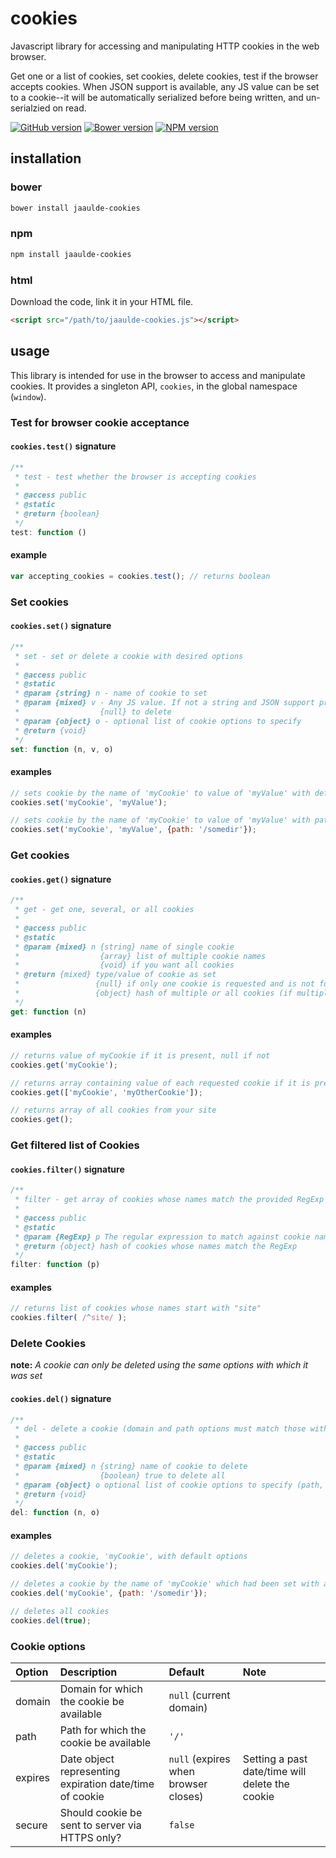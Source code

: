 # cookies
Javascript library for accessing and manipulating HTTP cookies in the web browser.

Get one or a list of cookies, set cookies, delete cookies, test if the browser accepts cookies. When JSON support is available, any JS value can be set to a cookie--it will be automatically serialized before being written, and un-serialzied on read.

[![GitHub version](https://badge.fury.io/gh/JAAulde%2Fcookies.png)](http://badge.fury.io/gh/JAAulde%2Fcookies)
[![Bower version](https://badge.fury.io/bo/jaaulde-cookies.png)](http://badge.fury.io/bo/jaaulde-cookies)
[![NPM version](https://badge.fury.io/js/jaaulde-cookies.png)](http://badge.fury.io/js/jaaulde-cookies)

## installation
### bower
````bash
bower install jaaulde-cookies
````

### npm
````bash
npm install jaaulde-cookies
````

### html
Download the code, link it in your HTML file.
````html
<script src="/path/to/jaaulde-cookies.js"></script>
````

## usage
This library is intended for use in the browser to access and manipulate cookies. It provides a singleton API, `cookies`, in the global namespace (`window`).

### Test for browser cookie acceptance
#### `cookies.test()` signature
````javascript
/**
 * test - test whether the browser is accepting cookies
 *
 * @access public
 * @static
 * @return {boolean}
 */
test: function ()
````
#### example
````javascript
var accepting_cookies = cookies.test(); // returns boolean
````

### Set cookies
#### `cookies.set()` signature
````javascript
/**
 * set - set or delete a cookie with desired options
 *
 * @access public
 * @static
 * @param {string} n - name of cookie to set
 * @param {mixed} v - Any JS value. If not a string and JSON support present will be JSON encoded
 *                  {null} to delete
 * @param {object} o - optional list of cookie options to specify
 * @return {void}
 */
set: function (n, v, o)
````
#### examples
````javascript
// sets cookie by the name of 'myCookie' to value of 'myValue' with default options
cookies.set('myCookie', 'myValue');

// sets cookie by the name of 'myCookie' to value of 'myValue' with path of '/somedir'
cookies.set('myCookie', 'myValue', {path: '/somedir'});
````
### Get cookies
#### `cookies.get()` signature
````javascript
/**
 * get - get one, several, or all cookies
 *
 * @access public
 * @static
 * @param {mixed} n {string} name of single cookie
 *                  {array} list of multiple cookie names
 *                  {void} if you want all cookies
 * @return {mixed} type/value of cookie as set
 *                 {null} if only one cookie is requested and is not found
 *                 {object} hash of multiple or all cookies (if multiple or all requested)
 */
get: function (n)
````
#### examples
````javascript
// returns value of myCookie if it is present, null if not
cookies.get('myCookie');

// returns array containing value of each requested cookie if it is present, null if not
cookies.get(['myCookie', 'myOtherCookie']);

// returns array of all cookies from your site
cookies.get();
````

### Get filtered list of Cookies
#### `cookies.filter()` signature
````javascript
/**
 * filter - get array of cookies whose names match the provided RegExp
 *
 * @access public
 * @static
 * @param {RegExp} p The regular expression to match against cookie names
 * @return {object} hash of cookies whose names match the RegExp
 */
filter: function (p)
````
#### examples
````javascript
// returns list of cookies whose names start with "site"
cookies.filter( /^site/ );
````

### Delete Cookies
**note:** *A cookie can only be deleted using the same options with which it was set*
#### `cookies.del()` signature
````javascript
/**
 * del - delete a cookie (domain and path options must match those with which the cookie was set; this is really an alias for set() with parameters simplified for this use)
 *
 * @access public
 * @static
 * @param {mixed} n {string} name of cookie to delete
 *                  {boolean} true to delete all
 * @param {object} o optional list of cookie options to specify (path, domain)
 * @return {void}
 */
del: function (n, o)
````
#### examples
````javascript
// deletes a cookie, 'myCookie', with default options
cookies.del('myCookie');

// deletes a cookie by the name of 'myCookie' which had been set with a path of '/somedir'
cookies.del('myCookie', {path: '/somedir'});

// deletes all cookies
cookies.del(true);
````
### Cookie options
|Option|Description|Default|Note|
|:-----|:----------|:------|:---|
|domain|Domain for which the cookie be available|`null` (current domain)||
|path|Path for which the cookie be available|`'/'`||
|expires|Date object representing expiration date/time of cookie| `null` (expires when browser closes)|Setting a past date/time will delete the cookie|
|secure|Should cookie be sent to server via HTTPS only?|`false`||
